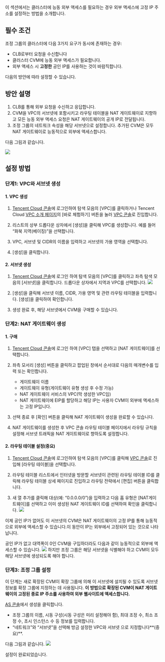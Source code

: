 이 섹션에서는 클러스터에 능동 외부 액세스를 필요하는 경우 외부 액세스에 고정 IP 주소를 설정하는 방법을 소개합니다.

## 필수 조건

조정 그룹의 클러스터에 다음 3가지 요구가 동시에 존재하는 경우:
- CLB로부터 요청을 수신합니다
- 클러스터 CVM에 능동 외부 액세스가 필요합니다.
- 외부 액세스 시 **고정한** 공인 IP를 사용하는 것이 바람직합니다.

다음의 방안에 따라 설정할 수 있습니다.

## 방안 설명
1. CLB를 통해 외부 요청을 수신하고 응답합니다.
2. CVM을 VPC의 서브넷에 포함시키고 라우팅 테이블을 NAT 게이트웨이로 지향하고 모든 능동 외부 액세스 요청은 NAT 게이트웨이의 공개 IP로 전달됩니다.
3. 조정 그룹의 네트워크 속성을 해당 서브넷으로 설정합니다. 추가된 CVM은 모두 NAT 게이트웨이로 능동적으로 외부에 액세스합니다.

다음 그림과 같습니다.

![](https://mc.qcloudimg.com/static/img/9cccdddfe99dbc065c97cad27448ed9f/image.png)



## 설정 방법

### 단계1: VPC와 서브넷 생성

#### **1. VPC 생성**

1. [Tencent Cloud 콘솔](https://console.cloud.tencent.com/)에 로그인하여 탐색 모음의 [VPC]를 클릭하거나 Tencent Cloud [VPC 소개 페이지](https://cloud.tencent.com/product/vpc.html)의 [바로 체험하기] 버튼을 눌러 [VPC 콘솔](https://console.cloud.tencent.com/vpc/)로 진입합니다.

2. 리스트의 상부 드롭다운 상자에서 [생성]을 클릭해 VPC를 생성합니다. 예를 들어 “화북 지역(베이징)”을 선택합니다.

3. VPC, 서브넷 및 CIDR의 이름을 입력하고 서브넷의 가용 영역을 선택합니다.

4. [생성]을 클릭합니다.


#### **2. 서브넷 생성**

1. [Tencent Cloud 콘솔](https://console.cloud.tencent.com/)에 로그인 하여 탐색 모음의 [VPC]를 클릭하고 좌측 탐색 모음의 [서브넷]을 클릭합니다. 드롭다운 상자에서 지역과 VPC를 선택합니다.
![](https://mc.qcloudimg.com/static/img/02c52c44678a56597b4d7053f8f8c467/3.jpg)

2. [생성]을 클릭해 서브넷 이름, CIDR, 가용 영역 및 관련 라우팅 테이블을 입력합니다. [생성]을 클릭하여 확인합니다.

3. 생성 완료 후, 해당 서브넷에서 CVM을 구매할 수 있습니다.


### 단계2: NAT 게이트웨이 생성
#### **1. 구매**
1. [Tencent Cloud 콘솔](https://console.cloud.tencent.com/)에 로그인 하여 [VPC] 탭을 선택하고 [NAT 게이트웨이]를 선택합니다.

2. 좌측 모서리 [생성] 버튼을 클릭하고 팝업된 창에서 순서대로 다음의 매개변수를 입력 또는 확인합니다.
	- 게이트웨이 이름
	- 게이트웨이 유형(게이트웨이 유형 생성 후 수정 가능)
	- NAT 게이트웨이 서비스의 VPC(막 생성한 VPC임)
	- NAT 게이트웨이에 EIP를 할당하고 해당 IP는 사용자 CVM이 외부에 액세스하는 고정 IP입니다.

3. 선택 종료 후 [확인] 버튼을 클릭해 NAT 게이트웨이 생성을 완료할 수 있습니다.

4. NAT 게이트웨이를 생성한 후 VPC 콘솔 라우팅 테이블 페이지에서 라우팅 규칙을 설정해 서브넷 트래픽을 NAT 게이트웨이로 향하도록 설정합니다.

#### **2. 라우팅 테이블 설정(중요)**
1. [Tencent Cloud 콘솔](https://console.cloud.tencent.com/)에 로그인하여 탐색 모음의 [VPC]를 클릭해 [VPC 콘솔](https://console.cloud.tencent.com/vpc/vpc?rid=8)로 진입해 [라우팅 테이블]을 선택합니다.

2. 라우팅 테이블 리스트에서 인터넷을 방문할 서브넷이 관련된 라우팅 테이블 ID를 클릭해 라우팅 테이블 상세 페이지로 진입하고 라우팅 전략에서 [편집] 버튼을 클릭합니다.

3. 새 열 추가를 클릭해 대상(예: “0.0.0.0/0”)을 입력하고 다음 홉 유형은 [NAT게이트웨이]를 선택하고 이미 생성된 NAT 게이트웨이 ID를 선택하여 확인을 클릭합니다.
![](https://mc.qcloudimg.com/static/img/3cd89bc5f80c66fd88c27cfc4e08d785/1.jpg)

이제 공인 IP가 없어도 이 서브넷의 CVM은 NAT 게이트웨이의 고정 IP를 통해 능동적으로 외부에 액세스할 수 있습니다.이 동안이 IP는 외부에서 고정되어 있는 것으로 나타납니다.

공인 IP가 없고 대역폭이 0인 CVM을 구입하더라도 다음과 같이 능동적으로 외부에 액세스할 수 있습니다.
![](https://mc.qcloudimg.com/static/img/17ed153e06272885b56764781d9ab581/49.jpg)
하지만 조정 그룹은 해당 서브넷을 식별해야 하고 CVM이 모두 해당 서브넷에 생성되도록 해야 합니다.

### 단계3: 조정 그룹 설정
이 단계는 새로 확장된 CVM이 확장 그룹에 의해 이 서브넷에 설치될 수 있도록 서브넷 정보를 확장 그룹에 지정하는 데 사용됩니다.
**이 방법으로 확장된 CVM이 NAT 게이트웨이의 고정된 종료 IP 주소를 사용하여 외부 웹사이트에 액세스합니다.**

[AS 콘솔](https://console.cloud.tencent.com/autoscaling/config)에서 생성을 클릭합니다.

- 조정 그룹의 이름, 시동 구성(시동 구성은 미리 설정해야 함), 최대 조정 수, 최소 조정 수, 초시 인스턴스 수 등 정보를 입력합니다.
- “네트워크”와 “서브넷”을 선택해 방금 설정한 VPC와 서브넷 으로 지정합니다**(중요)**.

다음 그림과 같습니다.
![](https://mc.qcloudimg.com/static/img/699ee5bde186a9d4686684346032eba5/16.jpg)

설정이 완료되었습니다.

